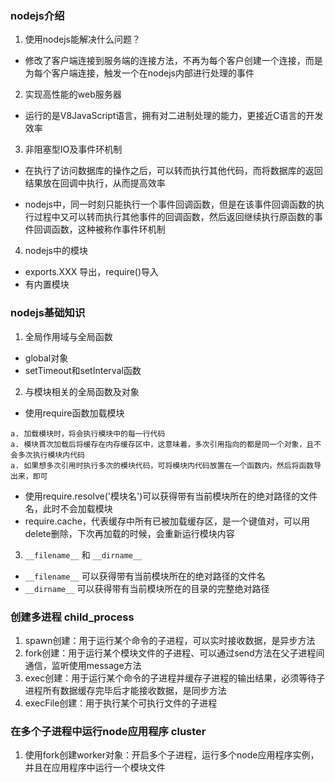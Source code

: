 ### nodejs介绍

1. 使用nodejs能解决什么问题？

+ 修改了客户端连接到服务端的连接方法，不再为每个客户创建一个连接，而是为每个客户端连接，触发一个在nodejs内部进行处理的事件

2. 实现高性能的web服务器

+ 运行的是V8JavaScript语言，拥有对二进制处理的能力，更接近C语言的开发效率

3. 非阻塞型IO及事件环机制

+ 在执行了访问数据库的操作之后，可以转而执行其他代码，而将数据库的返回结果放在回调中执行，从而提高效率

+ nodejs中，同一时刻只能执行一个事件回调函数，但是在该事件回调函数的执行过程中又可以转而执行其他事件的回调函数，然后返回继续执行原函数的事件回调函数，这种被称作事件环机制

4. nodejs中的模块

+ exports.XXX 导出，require()导入
+ 有内置模块

### nodejs基础知识

1. 全局作用域与全局函数

+ global对象
+ setTimeout和setInterval函数

2. 与模块相关的全局函数及对象

+ 使用require函数加载模块
```
a. 加载模块时，将会执行模块中的每一行代码
a. 模块首次加载后将缓存在内存缓存区中，这意味着，多次引用指向的都是同一个对象，且不会多次执行模块内代码
a. 如果想多次引用时执行多次的模块代码，可将模块内代码放置在一个函数内，然后将函数导出来，即可
```

+ 使用require.resolve('模块名')可以获得带有当前模块所在的绝对路径的文件名，此时不会加载模块
+ require.cache，代表缓存中所有已被加载缓存区，是一个键值对，可以用delete删除，下次再加载的时候，会重新运行模块内容

3. `__filename__` 和 `__dirname__` 

+ `__filename__` 可以获得带有当前模块所在的绝对路径的文件名
+ `__dirname__` 可以获得带有当前模块所在的目录的完整绝对路径


### 创建多进程 child_process

1. spawn创建：用于运行某个命令的子进程，可以实时接收数据，是异步方法
2. fork创建：用于运行某个模块文件的子进程、可以通过send方法在父子进程间通信，监听使用message方法
3. exec创建：用于运行某个命令的子进程并缓存子进程的输出结果，必须等待子进程所有数据缓存完毕后才能接收数据，是同步方法
4. execFile创建：用于执行某个可执行文件的子进程


### 在多个子进程中运行node应用程序 cluster

1. 使用fork创建worker对象：开启多个子进程，运行多个node应用程序实例，并且在应用程序中运行一个模块文件